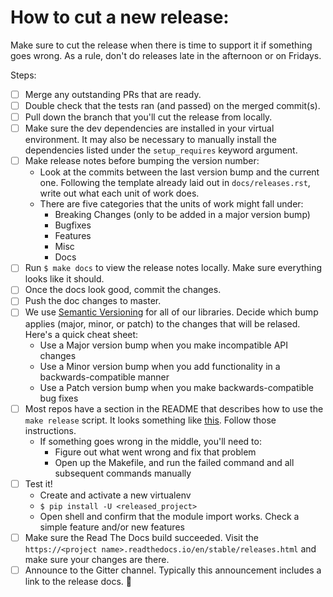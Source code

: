 How to cut a new release:
====

Make sure to cut the release when there is time to support it if something goes wrong. As a rule, don't do releases late in the afternoon or on Fridays.

Steps:
- [ ] Merge any outstanding PRs that are ready.
- [ ] Double check that the tests ran (and passed) on the merged commit(s).
- [ ] Pull down the branch that you'll cut the release from locally.
- [ ] Make sure the dev dependencies are installed in your virtual environment. It may also be necessary to manually install the dependencies listed under the `setup_requires` keyword argument.
- [ ] Make release notes before bumping the version number:
  - Look at the commits between the last version bump and the current one. Following the template already laid out in `docs/releases.rst`, write out what each unit of work does.
  - There are five categories that the units of work might fall under:
    - Breaking Changes (only to be added in a major version bump)
    - Bugfixes
    - Features
    - Misc
    - Docs
- [ ] Run `$ make docs` to view the release notes locally. Make sure everything looks like it should.
- [ ] Once the docs look good, commit the changes.
- [ ] Push the doc changes to master.
- [ ] We use [Semantic Versioning](https://semver.org/) for all of our libraries. Decide which bump applies (major, minor, or patch) to the changes that will be relased. Here's a quick cheat sheet:
  - Use a Major version bump when you make incompatible API changes
  - Use a Minor version bump when you add functionality in a backwards-compatible manner
  - Use a Patch version bump when you make backwards-compatible bug fixes
- [ ] Most repos have a section in the README that describes how to use the `make release` script. It looks something like [this](https://github.com/ethereum/web3.py#release-setup). Follow those instructions.
  - If something goes wrong in the middle, you'll need to: 
    - Figure out what went wrong and fix that problem
    - Open up the Makefile, and run the failed command and all subsequent commands manually
- [ ] Test it!
  - Create and activate a new virtualenv
  - `$ pip install -U <released_project>`
  - Open shell and confirm that the module import works. Check a simple feature and/or new features
- [ ] Make sure the Read The Docs build succeeded. Visit the `https://<project name>.readthedocs.io/en/stable/releases.html` and make sure your changes are there.
- [ ] Announce to the Gitter channel. Typically this announcement includes a link to the release docs. :tada:
